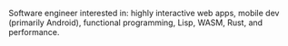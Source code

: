 Software engineer interested in: highly interactive web apps, mobile dev (primarily Android), functional programming, Lisp, WASM, Rust, and performance.
